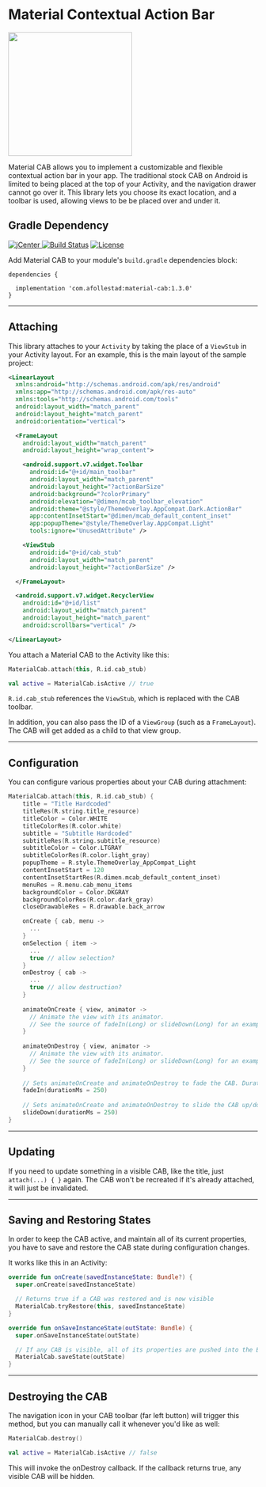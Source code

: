 # Material Contextual Action Bar

<img src="https://raw.githubusercontent.com/afollestad/material-cab/master/art/newshowcase.png" width="250px" />

Material CAB allows you to implement a customizable and flexible contextual action bar in your app.
The traditional stock CAB on Android is limited to being placed at the top of your Activity,
and the navigation drawer cannot go over it. This library lets you choose its exact location,
and a toolbar is used, allowing views to be be placed over and under it.

## Gradle Dependency

[ ![jCenter](https://api.bintray.com/packages/drummer-aidan/maven/material-cab/images/download.svg) ](https://bintray.com/drummer-aidan/maven/material-cab/_latestVersion)
[![Build Status](https://img.shields.io/travis/afollestad/material-cab.svg?style=flat-square)](https://travis-ci.org/afollestad/material-cab)
[![License](https://img.shields.io/badge/license-Apache%202-4EB1BA.svg?style=flat-square)](https://www.apache.org/licenses/LICENSE-2.0.html)

Add Material CAB to your module's `build.gradle` dependencies block:

```Gradle
dependencies {

  implementation 'com.afollestad:material-cab:1.3.0'
}
```

---

## Attaching

This library attaches to your `Activity` by taking the place of a `ViewStub` in your Activity layout.
For an example, this is the main layout of the sample project:

```xml
<LinearLayout
  xmlns:android="http://schemas.android.com/apk/res/android"
  xmlns:app="http://schemas.android.com/apk/res-auto"
  xmlns:tools="http://schemas.android.com/tools"
  android:layout_width="match_parent"
  android:layout_height="match_parent"
  android:orientation="vertical">

  <FrameLayout
    android:layout_width="match_parent"
    android:layout_height="wrap_content">

    <android.support.v7.widget.Toolbar
      android:id="@+id/main_toolbar"
      android:layout_width="match_parent"
      android:layout_height="?actionBarSize"
      android:background="?colorPrimary"
      android:elevation="@dimen/mcab_toolbar_elevation"
      android:theme="@style/ThemeOverlay.AppCompat.Dark.ActionBar"
      app:contentInsetStart="@dimen/mcab_default_content_inset"
      app:popupTheme="@style/ThemeOverlay.AppCompat.Light"
      tools:ignore="UnusedAttribute" />

    <ViewStub
      android:id="@+id/cab_stub"
      android:layout_width="match_parent"
      android:layout_height="?actionBarSize" />

  </FrameLayout>

  <android.support.v7.widget.RecyclerView
    android:id="@+id/list"
    android:layout_width="match_parent"
    android:layout_height="match_parent"
    android:scrollbars="vertical" />

</LinearLayout>
```

You attach a Material CAB to the Activity like this:

```kotlin
MaterialCab.attach(this, R.id.cab_stub)

val active = MaterialCab.isActive // true
```

`R.id.cab_stub` references the `ViewStub`, which is replaced with the CAB toolbar.

In addition, you can also pass the ID of a `ViewGroup` (such as a `FrameLayout`). The CAB will
get added as a child to that view group.

---

## Configuration

You can configure various properties about your CAB during attachment:

```kotlin
MaterialCab.attach(this, R.id.cab_stub) {
    title = "Title Hardcoded"
    titleRes(R.string.title_resource)
    titleColor = Color.WHITE
    titleColorRes(R.color.white)
    subtitle = "Subtitle Hardcoded"
    subtitleRes(R.string.subtitle_resource)
    subtitleColor = Color.LTGRAY
    subtitleColorRes(R.color.light_gray)
    popupTheme = R.style.ThemeOverlay_AppCompat_Light
    contentInsetStart = 120
    contentInsetStartRes(R.dimen.mcab_default_content_inset)
    menuRes = R.menu.cab_menu_items
    backgroundColor = Color.DKGRAY
    backgroundColorRes(R.color.dark_gray)
    closeDrawableRes = R.drawable.back_arrow

    onCreate { cab, menu ->
      ...
    }
    onSelection { item ->
      ...
      true // allow selection?
    }
    onDestroy { cab ->
      ...
      true // allow destruction?
    }
    
    animateOnCreate { view, animator -> 
      // Animate the view with its animator.
      // See the source of fadeIn(Long) or slideDown(Long) for an example.
    }
    
    animateOnDestroy { view, animator ->
      // Animate the view with its animator.
      // See the source of fadeIn(Long) or slideDown(Long) for an example.
    }
    
    // Sets animateOnCreate and animateOnDestroy to fade the CAB. Duration is optional, 250 is default.
    fadeIn(durationMs = 250)
    
    // Sets animateOnCreate and animateOnDestroy to slide the CAB up/down. Duration is optional, 250 is default.
    slideDown(durationMs = 250)
}
```

---

## Updating

If you need to update something in a visible CAB, like the title, just `attach(...) { }` again. The CAB won't be recreated if it's already attached, it will just be invalidated.

---

## Saving and Restoring States

In order to keep the CAB active, and maintain all of its current properties, you have to save and restore
the CAB state during configuration changes.

It works like this in an Activity:

```kotlin
override fun onCreate(savedInstanceState: Bundle?) {
  super.onCreate(savedInstanceState)

  // Returns true if a CAB was restored and is now visible
  MaterialCab.tryRestore(this, savedInstanceState)
}

override fun onSaveInstanceState(outState: Bundle) {
  super.onSaveInstanceState(outState)

  // If any CAB is visible, all of its properties are pushed into the Bundle
  MaterialCab.saveState(outState)
}
```

---

## Destroying the CAB

The navigation icon in your CAB toolbar (far left button) will trigger this method, but you
can manually call it whenever you'd like as well:


```kotlin
MaterialCab.destroy()

val active = MaterialCab.isActive // false
```

This will invoke the onDestroy callback. If the callback returns true, any visible CAB will be
hidden.
